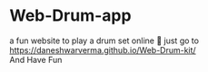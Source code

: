 # Web-Drum-app
a fun website to play a drum set online 🥁
just go to https://daneshwarverma.github.io/Web-Drum-kit/   
And Have Fun
